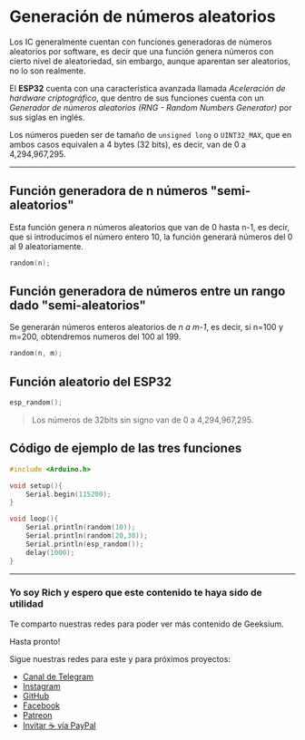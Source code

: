 # Generación de números aleatorios

Los IC generalmente cuentan con funciones generadoras de números aleatorios por software, es decir que una función genera números con cierto nivel de aleatoriedad, sin embargo, aunque aparentan ser aleatorios, no lo son realmente.

El **ESP32** cuenta con una característica avanzada llamada _Aceleración de hardware criptográfico_, que dentro de sus funciones cuenta con un _Generador de números aleatorios (RNG - Random Numbers Generator)_ por sus siglas en inglés.

Los números pueden ser de tamaño de `unsigned long` o `UINT32_MAX`, que en ambos casos equivalen a 4 bytes (32 bits), es decir, van de 0 a 4,294,967,295.

---

## Función generadora de n números "semi-aleatorios"

Esta función genera _n_ números aleatorios que van de 0 hasta n-1, es decir, que si introducimos el número entero 10, la función generará números del 0 al 9 aleatoriamente.

``` cpp
random(n);
```

## Función generadora de números entre un rango dado "semi-aleatorios"

Se generarán números enteros aleatorios de _n a m-1_, es decir, si n=100 y m=200, obtendremos numeros del 100 al 199.

``` cpp
random(n, m);
```

## Función aleatorio del ESP32

``` cpp
esp_random();
```

> Los números de 32bits sin signo van de 0 a 4,294,967,295.

## Código de ejemplo de las tres funciones

``` cpp
#include <Arduino.h>

void setup(){
    Serial.begin(115200);
}

void loop(){
    Serial.println(random(10));
    Serial.println(random(20,30));
    Serial.println(esp_random());
    delay(1000);
}
```

---

### Yo soy Rich y espero que este contenido te haya sido de utilidad

Te comparto nuestras redes para poder ver más contenido de Geeksium.

Hasta pronto!

Sigue nuestras redes para este y para próximos proyectos:

- [Canal de Telegram](https://t.me/geeksium)
- [Instagram](https://instagram.com/geeksium)
- [GitHub](https://github.com/geeksium)
- [Facebook](https://facebook.com/geeksium)
- [Patreon](https://patreon.com/geeksium)
- [Invitar ☕ vía PayPal](https://paypal.me/richglz?country.x=MX&locale.x=es_XC)
